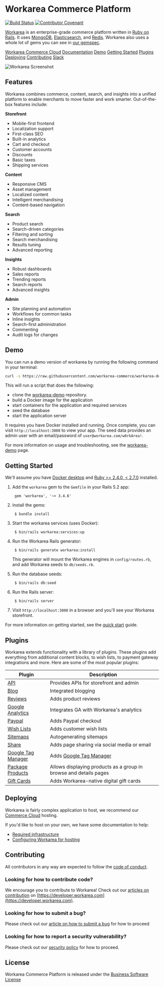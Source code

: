 Workarea Commerce Platform
================================================================================
[![Build Status](https://travis-ci.com/workarea-commerce/workarea.svg?token=YjqtGLgnbrDJ77Kqw1nV&branch=master)](https://travis-ci.com/workarea-commerce/workarea)
[![Contributor Covenant](https://img.shields.io/badge/Contributor%20Covenant-v1.4%20adopted-ff69b4.svg)](CODE_OF_CONDUCT.md)

[Workarea](https://www.workarea.com) is an enterprise-grade commerce platform written in [Ruby on Rails](https://rubyonrails.org). It uses [MongoDB](https://www.mongodb.com), [Elasticsearch](https://www.elastic.co/products/elasticsearch), and [Redis](https://redis.io). Workarea also uses a whole lot of gems you can see in [our gemspec](https://github.com/weblinc/workarea/blob/master/core/workarea-core.gemspec).

[Workarea Commerce Cloud](https://www.workarea.com/pages/commerce-cloud)
[Documentation](https://developer.workarea.com)
[Demo](https://github.com/workarea-commerce/workarea#demo)
[Getting Started](https://github.com/workarea-commerce/workarea#getting-started)
[Plugins](https://github.com/workarea-commerce/workarea#plugins)
[Deploying](https://github.com/workarea-commerce/workarea#deploying)
[Contributing](https://github.com/workarea-commerce/workarea#contributing)
[Slack](https://www.workarea.com/slack)

![Workarea Screenshot](https://raw.githubusercontent.com/workarea-commerce/workarea/master/docs/source/images/readme-hero.png)

Features
--------------------------------------------------------------------------------
Workarea combines commerce, content, search, and insights into a unified platform to enable merchants to move faster and work smarter. Out-of-the-box features include:

**Storefront**
* Mobile-first frontend
* Localization support
* First-class SEO
* Built-in analytics
* Cart and checkout
* Customer accounts
* Discounts
* Basic taxes
* Shipping services

**Content**
* Responsive CMS
* Asset management
* Localized content
* Intelligent merchandising
* Content-based navigation

**Search**
* Product search
* Search-driven categories
* Filtering and sorting
* Search merchandising
* Results tuning
* Advanced reporting

**Insights**
* Robust dashboards
* Sales reports
* Trending reports
* Search reports
* Advanced insights

**Admin**
* Site planning and automation
* Workflows for common tasks
* Inline insights
* Search-first administration
* Commenting
* Audit logs for changes


Demo
--------------------------------------------------------------------------------

You can run a demo version of workarea by running the following command in your terminal:

```bash
curl -s https://raw.githubusercontent.com/workarea-commerce/workarea-demo/master/bin/install | bash
```

This will run a script that does the following:

* clone the [workarea-demo](https://github.com/workarea-commerce/workarea-demo) repository.
* build a Docker image for the application
* start containers for the application and required services
* seed the database
* start the application server

It requires you have Docker installed and running. Once complete, you can visit `http://localhost:3000` to view your app. The seed data provides an admin user with an email/password of `user@workarea.com/w0rkArea!`.

For more information on usage and troubleshooting, see the [workarea-demo](https://github.com/workarea-commerce/workarea-demo) page.

Getting Started
--------------------------------------------------------------------------------
We'll assume you have [Docker desktop](https://www.docker.com/products/docker-desktop) and [Ruby >= 2.4.0, < 2.7.0](https://github.com/rbenv/rbenv#installation) installed.

1. Add the `workarea` gem to the `Gemfile` in your Rails 5.2 app:

        gem 'workarea', '~> 3.4.6'

2. Install the gems:

        $ bundle install

3. Start the workarea services (uses Docker):

        $ bin/rails workarea:services:up

4. Run the Workarea Rails generator:

        $ bin/rails generate workarea:install

   This generator will mount the Workarea engines in `config/routes.rb`, and add Workarea seeds to `db/seeds.rb`.

5. Run the database seeds:

        $ bin/rails db:seed

5. Run the Rails server:

        $ bin/rails server

6. Visit `http://localhost:3000` in a browser and you'll see your Workarea storefront.

For more information on getting started, see the [quick start](https://developer.workarea.com/articles/create-a-new-app.html) guide.


Plugins
--------------------------------------------------------------------------------
Workarea extends functionality with a library of plugins. These plugins add everything from additional content blocks, to wish lists, to payment gateway integrations and more. Here are some of the most popular plugins:

| Plugin | Description |
| --- | --- |
| [API](https://github.com/workarea-commerce/workarea-api) | Provides APIs for storefront and admin |
| [Blog](https://github.com/workarea-commerce/workarea-blog) | Integrated blogging |
| [Reviews](https://github.com/workarea-commerce/workarea-reviews) | Adds product reviews |
| [Google Analytics](https://github.com/workarea-commerce/workarea-google-analytics) | Integrates GA with Workarea's analytics |
| [Paypal](https://github.com/workarea-commerce/workarea-paypal) | Adds Paypal checkout |
| [Wish Lists](https://github.com/workarea-commerce/workarea-wish-lists) | Adds customer wish lists |
| [Sitemaps](https://github.com/workarea-commerce/workarea-sitemaps) | Autogenerating sitemaps |
| [Share](https://github.com/workarea-commerce/workarea-share) | Adds page sharing via social media or email |
| [Google Tag Manager](https://github.com/workarea-commerce/workarea-tag-manager) | Adds [Google Tag Manager](https://marketingplatform.google.com/about/tag-manager/) |
| [Package Products](https://github.com/workarea-commerce/workarea-package-products) | Allows displaying products as a group in browse and details pages |
| [Gift Cards](https://github.com/workarea-commerce/workarea-gift-cards) | Adds Workarea-native digital gift cards |

Deploying
--------------------------------------------------------------------------------
Workarea is fairly complex application to host, we recommend our [Commerce Cloud](https://www.workarea.com/pages/commerce-cloud) hosting.

If you'd like to host on your own, we have some documentation to help:

* [Required infrastructure](https://developer.workarea.com/articles/infrastructure.html)
* [Configuring Workarea for hosting](https://developer.workarea.com/articles/configuration-for-hosting.html)


Contributing
--------------------------------------------------------------------------------
All contributors in any way are expected to follow the [code of conduct](https://github.com/workarea-commerce/workarea/blob/master/CODE_OF_CONDUCT.md).

### Looking for how to contribute code?
We encourage you to contribute to Workarea! Check out our [articles on contribution](https://developer.workarea.com/articles/contribute-code.html) on [https://developer.workarea.com](https://developer.workarea.com).

### Looking for how to submit a bug?
Please check out our [article on how to submit a bug](https://developer.workarea.com/articles/report-a-bug.html) for how to proceed

### Looking for how to report a security vulnerability?
Please check out our [security policy](https://developer.workarea.com/articles/security-policy.html) for how to proceed.


License
--------------------------------------------------------------------------------
Workarea Commerce Platform is released under the [Business Software License](https://github.com/workarea-commerce/workarea/blob/master/LICENSE)
